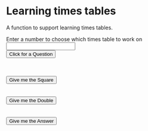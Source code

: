 # Learning times tables

A function to support learning times tables.

Enter a number to choose which times table to work on
<input type="number" id="choice" name="choice"/> 
<BR/>
<input type="button" onclick="generateQuestion()" value="Click for a Question"/>
<div id="theQuestion"><BR/></div>
<BR/>
<input type="button" onclick="generateSquare()" value="Give me the Square"/>
<div id="theSquare"><BR/></div>
<BR/>
<input type="button" onclick="generateDoubles()" value="Give me the Double"/>
<div id="theDoubles"><BR/></div>
<BR/>
<input type="button" onclick="generateTable()" value = "Give me the Answer">
<div id="theTable"><BR/></div>

<script>
    user input = Number(document.getElementById("celsius").value);
    return = document.getElementById("theResult").innerHTML = result;

function generateQuestion() {
    let question = "";
    num1 = Number(document.getElementById("choice").value);
    num2 = Math.floor(Math.random() * 12);
    question = `${num1} x ${num2} = `;
    document.getElementById("theQuestion").innerHTML = question;
}

function generateSquare() {
    let squared = "";
    num1 = Number(document.getElementById("choice").value);
    let square = num1*num1;
    squared = `Here is the square number to help you to count up or down...\n ${num1} x 
${num1} = ${square}`;
    document.getElementById("theSquare").innerHTML = squared;    
}

function generateDoubles() {
    console.log('These sums might help...');
    let lowTimesResult = 2* num2;
    console.log(`2 sets of ${num2} are ${lowTimesResult} (2 x ${num2} = ${lowTimesResult})`);
    console.log('and');
}

function doubling(num2) {
    let two = num2+num2;
    let doubledResult = two * num2;
    console.log(`${two} sets of ${num2} are ${doubledResult} (${two} x ${num2} = ${doubledResult})`);
    console.log('');//spare line to space it out
}

    //generating the full times table prompt
    for (let count = 0; count < 21; count++) {
        console.log(count + ' x ' + num2 + ' = ' + (count * num2))
    }

    </script>
